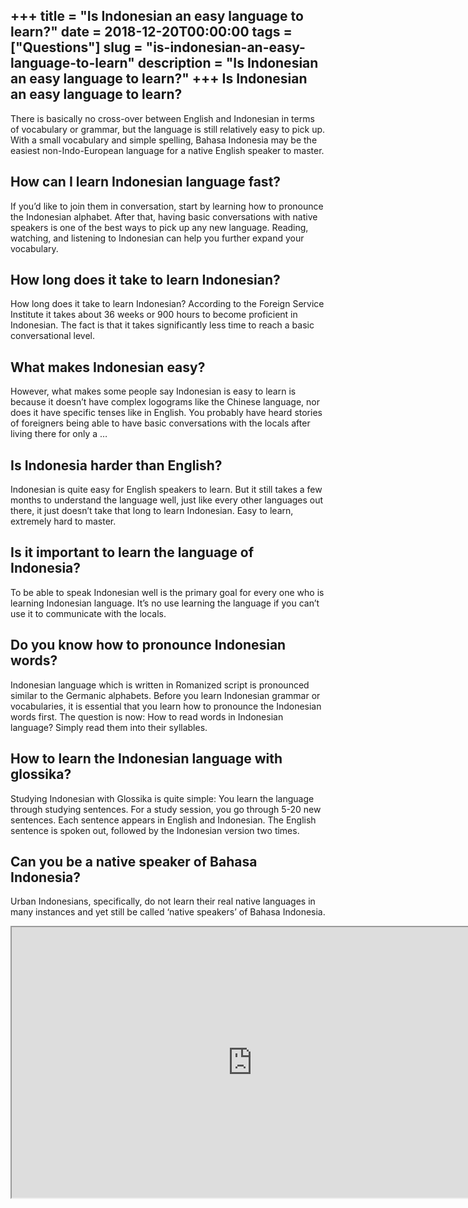 +++
title = "Is Indonesian an easy language to learn?"
date = 2018-12-20T00:00:00
tags = ["Questions"]
slug = "is-indonesian-an-easy-language-to-learn"
description = "Is Indonesian an easy language to learn?"
+++
Is Indonesian an easy language to learn?
----------------------------------------

There is basically no cross-over between English and Indonesian in terms of vocabulary or grammar, but the language is still relatively easy to pick up. With a small vocabulary and simple spelling, Bahasa Indonesia may be the easiest non-Indo-European language for a native English speaker to master.

How can I learn Indonesian language fast?
-----------------------------------------

If you’d like to join them in conversation, start by learning how to pronounce the Indonesian alphabet. After that, having basic conversations with native speakers is one of the best ways to pick up any new language. Reading, watching, and listening to Indonesian can help you further expand your vocabulary.

How long does it take to learn Indonesian?
------------------------------------------

How long does it take to learn Indonesian? According to the Foreign Service Institute it takes about 36 weeks or 900 hours to become proficient in Indonesian. The fact is that it takes significantly less time to reach a basic conversational level.

What makes Indonesian easy?
---------------------------

However, what makes some people say Indonesian is easy to learn is because it doesn’t have complex logograms like the Chinese language, nor does it have specific tenses like in English. You probably have heard stories of foreigners being able to have basic conversations with the locals after living there for only a …

Is Indonesia harder than English?
---------------------------------

Indonesian is quite easy for English speakers to learn. But it still takes a few months to understand the language well, just like every other languages out there, it just doesn’t take that long to learn Indonesian. Easy to learn, extremely hard to master.

Is it important to learn the language of Indonesia?
---------------------------------------------------

To be able to speak Indonesian well is the primary goal for every one who is learning Indonesian language. It’s no use learning the language if you can’t use it to communicate with the locals.

Do you know how to pronounce Indonesian words?
----------------------------------------------

Indonesian language which is written in Romanized script is pronounced similar to the Germanic alphabets. Before you learn Indonesian grammar or vocabularies, it is essential that you learn how to pronounce the Indonesian words first. The question is now: How to read words in Indonesian language? Simply read them into their syllables.

How to learn the Indonesian language with glossika?
---------------------------------------------------

Studying Indonesian with Glossika is quite simple: You learn the language through studying sentences. For a study session, you go through 5-20 new sentences. Each sentence appears in English and Indonesian. The English sentence is spoken out, followed by the Indonesian version two times.

Can you be a native speaker of Bahasa Indonesia?
------------------------------------------------

Urban Indonesians, specifically, do not learn their real native languages in many instances and yet still be called ‘native speakers’ of Bahasa Indonesia.

<iframe allow="accelerometer; autoplay; clipboard-write; encrypted-media; gyroscope; picture-in-picture" allowfullscreen="" class="__youtube_prefs__  epyt-is-override  no-lazyload" data-no-lazy="1" data-origheight="433" data-origwidth="770" data-skipgform_ajax_framebjll="" height="433" id="_ytid_24599" loading="lazy" src="https://www.youtube.com/embed/6Xe4Y4Ni7hM?enablejsapi=1&autoplay=0&cc_load_policy=0&cc_lang_pref=&iv_load_policy=1&loop=0&modestbranding=0&rel=1&fs=1&playsinline=0&autohide=2&theme=dark&color=red&controls=1&" title="YouTube player" width="770"></iframe>